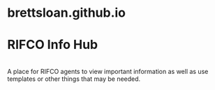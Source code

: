 # brettsloan.github.io

<h1>RIFCO Info Hub</h1><br>
A place for RIFCO agents to view important information as well as use templates or other things that may be needed. 
